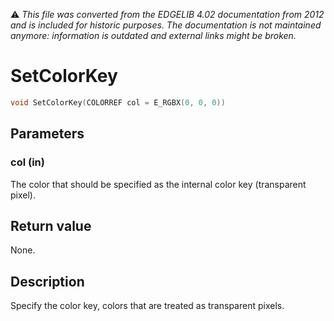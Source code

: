 :warning: _This file was converted from the EDGELIB 4.02 documentation from 2012 and is included for historic purposes. The documentation is not maintained anymore: information is outdated and external links might be broken._

# SetColorKey


```c++
void SetColorKey(COLORREF col = E_RGBX(0, 0, 0))
```

## Parameters
### col (in)
The color that should be specified as the internal color key (transparent pixel).

## Return value
None.

## Description
Specify the color key, colors that are treated as transparent pixels.


